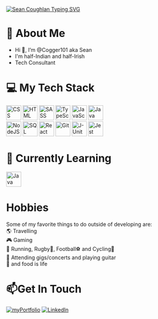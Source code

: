 [![Sean Coughlan Typing SVG](https://readme-typing-svg.herokuapp.com?font=Arial&pause=1000&color=1DF70B&width=435&lines=Sean+Coughlan+-+Software+Engineer)](https://git.io/typing-svg)


# 🙋 About Me
- Hi 👋, I’m @Cogger101 aka Sean
- I'm half-Indian and half-Irish
- Tech Consultant
  

# 💻 My Tech Stack 
<p align="left">
  <img alt="CSS" width="40px" src="https://cdn.jsdelivr.net/gh/devicons/devicon/icons/css3/css3-plain.svg" />
  <img alt="HTML" width="40px" src="https://cdn.jsdelivr.net/gh/devicons/devicon/icons/html5/html5-plain.svg" />
  <img alt="SASS" width="40px" src="https://cdn.jsdelivr.net/gh/devicons/devicon/icons/sass/sass-original.svg" />
  <img alt="TypeScript" width="40px" src="https://cdn.jsdelivr.net/gh/devicons/devicon/icons/typescript/typescript-plain.svg" />
  <img alt="JavaScript" width="40px" src="https://cdn.jsdelivr.net/gh/devicons/devicon/icons/javascript/javascript-plain.svg" />
  <img alt="Java" width="40px" src="https://cdn.jsdelivr.net/gh/devicons/devicon/icons/java/java-original.svg"/></br>
  <img alt="NodeJS" width="40px" src="https://cdn.jsdelivr.net/gh/devicons/devicon/icons/nodejs/nodejs-original.svg" />
  <img alt="SQL" width="40" height="40" src="https://cdn.jsdelivr.net/gh/devicons/devicon@latest/icons/azuresqldatabase/azuresqldatabase-original.svg" />
  <img alt="React" width="40px" src="https://cdn.jsdelivr.net/gh/devicons/devicon/icons/react/react-original.svg" />
  <img alt="Git" width="40px" src="https://cdn.jsdelivr.net/gh/devicons/devicon/icons/git/git-original.svg" />
  <img alt="J-Unit" width="40px" src="https://cdn.jsdelivr.net/gh/devicons/devicon/icons/junit/junit-original.svg" />
  <img alt="Jest" width="40" height="40"src="https://cdn.jsdelivr.net/gh/devicons/devicon/icons/jest/jest-plain.svg" />
</p>

# 📝 Currently Learning
<p>
  <img alt="Java" width="40px" src="https://cdn.jsdelivr.net/gh/devicons/devicon/icons/java/java-original.svg"/>
</p>

# Hobbies

Some of my favorite things to do outside of developing are:\
🌎 Travelling\
🎮 Gaming \
🏃 Running, Rugby🏉, Football⚽ and Cycling🚵\
🎼 Attending gigs/concerts and playing guitar\
🍜 and food is life 

# 📫Get In Touch

  <a target="_blank" href="https://cogger101.github.io/web-project/" style="display: inline-block;">
    <img src="https://img.shields.io/badge/My_Portfolio-4285F4?style=for-the-badge&logo=google-chrome&logoColor=white" alt="myPortfolio" />
  </a>
  <a target="_blank" href="https://www.linkedin.com/in/sean-coughlan-48247b299/?originalSubdomain=uk" style="display: inline-block;">
    <img  src="https://img.shields.io/badge/LinkedIn-0A66C2?style=for-the-badge&logo=linkedin&logoColor=white" alt="LinkedIn" />
  </a>


